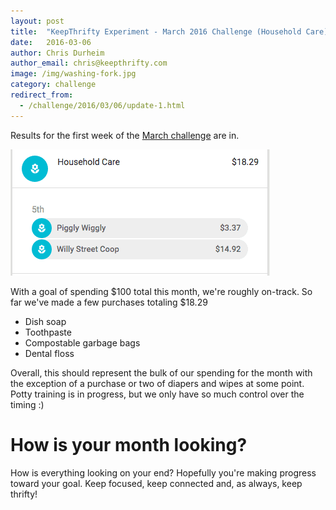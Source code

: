```yaml
---
layout: post
title:  "KeepThrifty Experiment - March 2016 Challenge (Household Care) - Week 1 Results"
date:   2016-03-06
author: Chris Durheim
author_email: chris@keepthrifty.com
image: /img/washing-fork.jpg
category: challenge
redirect_from:
  - /challenge/2016/03/06/update-1.html
---
```


Results for the first week of the [March challenge][march-challenge-post] are in.

![March week 1 results - $18.29 total][march-week-1-summary]

With a goal of spending $100 total this month, we're roughly on-track.  So far we've made a few purchases totaling $18.29

* Dish soap
* Toothpaste
* Compostable garbage bags
* Dental floss

Overall, this should represent the bulk of our spending for the month with the exception of a purchase or two of diapers and wipes at some point. Potty training is in progress, but we only have so much control over the timing :)

# How is your month looking? #

How is everything looking on your end? Hopefully you're making progress toward your goal. Keep focused, keep connected and, as always, keep thrifty!

[march-challenge-post]: /challenge/2016-03-household-care/

[march-week-1-summary]: /img/march-2016-w1-summary.png
